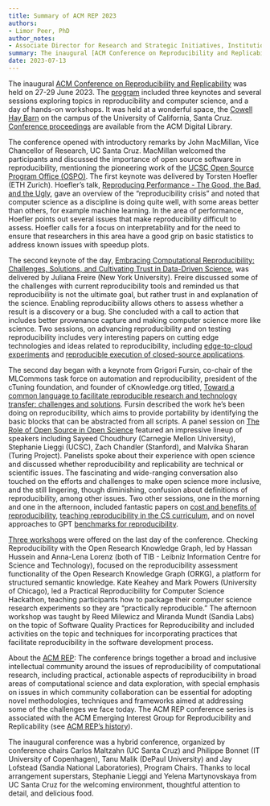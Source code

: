 ```yaml
---
title: Summary of ACM REP 2023
authors:
- Limor Peer, PhD
author_notes: 
- Associate Director for Research and Strategic Initiatives, Institution for Social and Policy Studies, Yale University
summary: The inaugural [ACM Conference on Reproducibility and Replicability](https://acm-rep.github.io/2023/) was held on 27-29 June 2023. The [program](https://docs.google.com/document/d/1FIeUcsjyf3JVr64sj8gWoDJrNc6C0467Q0VPKKj2Ux4) included three keynotes and several sessions exploring topics in reproducibility and computer science, and a day of hands-on workshops. It was held at a wonderful space, the [Cowell Hay Barn](https://cowellhaybarn.ucsc.edu/) on the campus of the University of California, Santa Cruz. [Conference proceedings](https://dl.acm.org/doi/proceedings/10.1145/3589806) are available from the ACM Digital Library.
date: 2023-07-13
---
```


The inaugural [ACM Conference on Reproducibility and Replicability](https://acm-rep.github.io/2023/) was held on 27-29 June 2023. The [program](https://docs.google.com/document/d/1FIeUcsjyf3JVr64sj8gWoDJrNc6C0467Q0VPKKj2Ux4) included three keynotes and several sessions exploring topics in reproducibility and computer science, and a day of hands-on workshops. It was held at a wonderful space, the [Cowell Hay Barn](https://cowellhaybarn.ucsc.edu/) on the campus of the University of California, Santa Cruz. [Conference proceedings](https://dl.acm.org/doi/proceedings/10.1145/3589806) are available from the ACM Digital Library.  

The conference opened with introductory remarks by John MacMillan, Vice Chancellor of Research, UC Santa Cruz. MacMillan welcomed the participants and discussed the importance of open source software in reproducibility, mentioning the pioneering work of the [UCSC Open Source Program Office (OSPO)](https://ospo.ucsc.edu). The first keynote was delivered by Torsten Hoefler (ETH Zurich). Hoefler’s talk, [Reproducing Performance - The Good, the Bad, and the Ugly](https://acm-rep.github.io/2023/author/torsten-hoefler/), gave an overview of the “reproducibility crisis” and noted that computer science as a discipline is doing quite well, with some areas better than others, for example machine learning. In the area of performance, Hoefler points out several issues that make reproducibility difficult to assess. Hoefler calls for a focus on interpretability and for the need to ensure that researchers in this area have a good grip on basic statistics to address known issues with speedup plots. 

The second keynote of the day, [Embracing Computational Reproducibility: Challenges, Solutions, and Cultivating Trust in Data-Driven Science](https://acm-rep.github.io/2023/author/juliana-freire/), was delivered by Juliana Freire (New York University). Freire discussed some of the challenges with current reproducibility tools and reminded us that reproducibility is not the ultimate goal, but rather trust in and explanation of the science. Enabling reproducibility allows others to assess whether a result is a discovery or a bug. She concluded with a call to action that includes better provenance capture and making computer science more like science. Two sessions, on advancing reproducibility and on testing reproducibility includes very interesting papers on cutting edge technologies and ideas related to reproducibility, including [edge-to-cloud experiments](https://doi.org/10.1145/3589806.3600032) and [reproducible execution of closed-source applications](https://dl.acm.org/doi/10.1145/3589806.3600035).  

The second day began with a keynote from Grigori Fursin, co-chair of the MLCommons task force on automation and reproducibility, president of the cTuning foundation, and founder of cKnowledge.org titled, [Toward a common language to facilitate reproducible research and technology transfer: challenges and solutions](https://acm-rep.github.io/2023/author/grigori-fursin/). Fursin described the work he’s been doing on reproducibility, which aims to provide portability by identifying the basic blocks that can be abstracted from all scripts. A panel session on [The Role of Open Source in Open Science](https://docs.google.com/document/d/12VjVeGxVT7prkK_UE2a8VDfhy-kapNO__5K5fRQosnU/edit?usp=sharing) featured an impressive lineup of speakers including Sayeed Choudhury (Carnegie Mellon University), Stephanie Lieggi (UCSC), Zach Chandler (Stanford), and Malvika Sharan (Turing Project). Panelists spoke about their experience with open science and discussed whether reproducibility and replicability are technical or scientific issues. The fascinating and wide-ranging conversation also touched on the efforts and challenges to make open science more inclusive, and the still lingering, though diminishing, confusion about definitions of reproducibility, among other issues. Two other sessions, one in the morning and one in the afternoon, included fantastic papers on [cost and benefits of reproducibility](https://dl.acm.org/doi/10.1145/3589806.3600041), [teaching reproducibility in the CS curriculum](https://dl.acm.org/doi/10.1145/3589806.3600033), and on novel approaches to GPT [benchmarks for reproducibility](https://doi.org/10.1145/3589806.3600034). 

[Three workshops](https://docs.google.com/document/d/1749zpWFdQSloxTWL3JaQjxKeKlswd74m9q0SfGqWsnk/edit#heading=h.mwm0idpj5i6q) were offered on the last day of the conference. Checking Reproducibility with the Open Research Knowledge Graph, led by Hassan Hussein and Anna-Lena Lorenz (both of TIB - Leibniz Information Centre for Science and Technology), focused on the reproducibility assessment functionality of the Open Research Knowledge Graph (ORKG), a platform for structured semantic knowledge. Kate Keahey and Mark Powers (University of Chicago), led a Practical Reproducibility for Computer Science Hackathon, teaching participants how to package their computer science research experiments so they are “practically reproducible.” The afternoon workshop was taught by Reed Milewicz and Miranda Mundt (Sandia Labs) on the topic of Software Quality Practices for Reproducibility and included activities on the topic and techniques for incorporating practices that facilitate reproducibility in the software development process. 

About the [ACM REP](https://acm-rep.github.io): The conference brings together a broad and inclusive intellectual community around the issues of reproducibility of computational research, including practical, actionable aspects of reproducibility in broad areas of computational science and data exploration, with special emphasis on issues in which community collaboration can be essential for adopting novel methodologies, techniques and frameworks aimed at addressing some of the challenges we face today. The ACM REP conference series is associated with the ACM Emerging Interest Group for Reproducibility and Replicability (see [ACM REP’s history](/history)). 

The inaugural conference was a hybrid conference, organized by conference chairs Carlos Maltzahn (UC Santa Cruz) and Philippe Bonnet (IT University of Copenhagen), Tanu Malik (DePaul University) and Jay Lofstead (Sandia National Laboratories), Program Chairs. Thanks to local arrangement superstars, Stephanie Lieggi and Yelena Martynovskaya from UC Santa Cruz for the welcoming environment, thoughtful attention to detail, and delicious food.  
